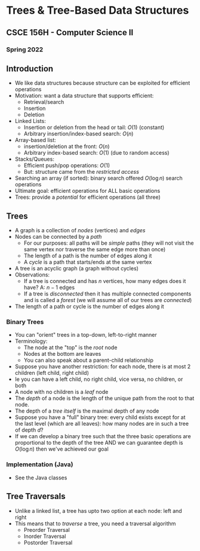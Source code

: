 
# Trees & Tree-Based Data Structures
## CSCE 156H - Computer Science II
### Spring 2022

## Introduction

* We like data structures because structure can be exploited
  for efficient operations
* Motivation: want a data structure that supports efficient:
    * Retrieval/search
    * Insertion
    * Deletion
* Linked Lists:
  * Insertion or deletion from the head or tail: $O(1)$ (constant)
  * Arbitrary insertion/index-based search: $O(n)$
* Array-based list:
  * insertion/deletion at the front: $O(n)$
  * Arbitrary index-based search: $O(1)$ (due to random access)
* Stacks/Queues:
  * Efficient push/pop operations: $O(1)$
  * But: structure came from the *restricted access*
* Searching an array (if sorted): binary search offered $O(\log{n})$ search operations
* Ultimate goal: efficient operations for ALL basic operations
* Trees: provide a *potential* for efficient operations (all three)

## Trees

* A graph is a collection of *nodes* (vertices) and *edges*
* Nodes can be connected by a *path*
  * For our purposes: all paths will be *simple* paths (they will not visit the same vertex nor traverse the same edge more than once)
  * The length of a path is the number of edges along it
  * A *cycle* is a path that starts/ends at the same vertex
* A tree is an acyclic graph (a graph without cycles)
* Observations:
  * If a tree is connected and has $n$ vertices, how many edges does it have? A: $n-1$ edges
  * If a tree is *disconnected* then it has multiple connected components and is called a *forest* (we will assume all of our trees are *connected*)
* The length of a path or cycle is the number of edges along it

### Binary Trees

* You can "orient" trees in a top-down, left-to-right manner
* Terminology:
  * The node at the "top" is the *root* node
  * Nodes at the bottom are leaves
  * You can also speak about a parent-child relationship
* Suppose you have another restriction: for each node, there is at most 2 children (left child, right child)
* Ie you can have a left child, no right child, vice versa, no children, or both
* A node with no children is a *leaf* node
* The *depth* of a node is the length of the unique path from the root to that node.
* The depth of a *tree itself* is the maximal depth of any node
* Suppose you have a "full" binary tree: every child exists except for at the last level (which are all leaves): how many nodes are in such a tree of depth $d$?
* If we can develop a binary tree such that the three basic operations are proportional to the depth of the tree AND we can guarantee depth is $O(\log{n})$ then we've achieved our goal

### Implementation (Java)

* See the Java classes

## Tree Traversals

* Unlike a linked list, a tree has upto two option at each node: left and right
* This means that to *traverse* a tree, you need a traversal algorithm
  * Preorder Traversal
  * Inorder Traversal
  * Postorder Traversal


```text








```
